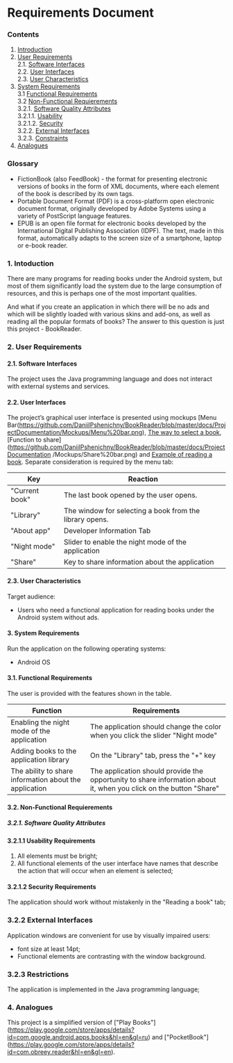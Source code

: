 # Requirements Document
### Contents
1. [Introduction](#1)
2. [User Requirements](#2) <br>
  2.1. [Software Interfaces](#2.1) <br>
  2.2. [User Interfaces](#2.2) <br>
  2.3. [User Characteristics](#2.3) <br>
3. [System Requirements](#3.) <br>
  3.1 [Functional Requirements](#3.1) <br>
  3.2 [Non-Functional Requierements](#3.2) <br>
  3.2.1. [Software Quality Attributes](#3.2.1) <br>
    3.2.1.1. [Usability](#3.2.1.1) <br>
    3.2.1.2. [Security](#3.2.1.2) <br>
  3.2.2. [External Interfaces](#3.2.2) <br>
  3.2.3. [Constraints](#3.2.3) <br>
4. [Analogues](#4) <br>

### Glossary
* FictionBook (also FeedBook) - the format for presenting electronic versions of books in the form of XML documents, where each element of the book is described by its own tags.
* Portable Document Format (PDF) is a cross-platform open electronic document format, originally developed by Adobe Systems using a variety of PostScript language features.
* EPUB is an open file format for electronic books developed by the International Digital Publishing Association (IDPF). The text, made in this format, automatically adapts to the screen size of a smartphone, laptop or e-book reader.

### 1\. Intoduction <a name="1"></a>
There are many programs for reading books under the Android system, but most of them significantly load the system due to the large consumption of resources, and this is perhaps one of the most important qualities.

And what if you create an application in which there will be no ads and which will be slightly loaded with various skins and add-ons, as well as reading all the popular formats of books? The answer to this question is just this project - BookReader.

### 2\. User Requirements <a name="2"></a>
#### 2.1\. Software Interfaces <a name="2.1"></a>
The project uses the Java programming language and does not interact with external systems and services.
#### 2.2\. User Interfaces <a name="2.2"></a>
The project’s graphical user interface is presented using mockups [Menu Bar(https://github.com/DaniilPshenichny/BookReader/blob/master/docs/ProjectDocumentation/Mockups/Menu%20bar.png), [The way to select a book](https://github.com/DaniilPshenichny/BookReader/blob/master/docs/ProjectDocumentation/Mockups/Book%20choice.png),[Function to share](https://github.com/DaniilPshenichny/BookReader/blob/master/docs/ProjectDocumentation /Mockups/Share%20bar.png) and [Example  of reading a book](https://github.com/DaniilPshenichny/BookReader/blob/master/docs/ProjectDocumentation/Mockups/Book%20reading.png).
Separate consideration is required by the menu tab:

Key | Reaction
--- | ---
"Current book" | The last book opened by the user opens.
"Library" | The window for selecting a book from the library opens.
"About app" | Developer Information Tab
"Night mode" | Slider to enable the night mode of the application
"Share" | Key to share information about the application

#### 2.3\. User Characteristics <a name="2.3"></a>
Target audience:
* Users who need a functional application for reading books under the Android system without ads.
#### 3\. System Requirements <a name="3"></a>
Run the application on the following operating systems:
* Android OS
#### 3.1\. Functional Requirements <a name="3.1"></a>
The user is provided with the features shown in the table.

Function | Requirements
--- | ---
Enabling the night mode of the application | The application should change the color when you click the slider "Night mode"
Adding books to the application library | On the "Library" tab, press the "+" key
The ability to share information about the application | The application should provide the opportunity to share information about it, when you click on the button "Share"

#### 3.2\. Non-Functional Requierements <a name="3.2"></a>
##### 3.2.1\. Software Quality Attributes <a name="3.2.1"></a>

#### 3.2.1.1 Usability Requirements
1. All elements must be bright;
2. All functional elements of the user interface have names that describe the action that will occur when an element is selected;
#### 3.2.1.2 Security Requirements
The application should work without mistakenly in the "Reading a book" tab;
### 3.2.2 External Interfaces
Application windows are convenient for use by visually impaired users:
  * font size at least 14pt;
  * Functional elements are contrasting with the window background.
### 3.2.3 Restrictions
 The application is implemented in the Java programming language;
### 4\. Analogues <a name="4"></a>
This project is a simplified version of ["Play Books"] (https://play.google.com/store/apps/details?id=com.google.android.apps.books&hl=en&gl=ru) and ["PocketBook"] (https://play.google.com/store/apps/details?id=com.obreey.reader&hl=en&gl=en).
